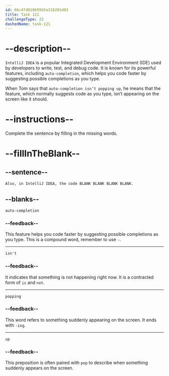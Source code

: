 ```yaml
---
id: 66c4fd010695b5a316201d03
title: Task 121
challengeType: 22
dashedName: task-121
---
```


<!-- Audio Reference:
Tom: Also, in IntelliJ IDEA, the code auto-completion isn't popping up. -->

# --description--

`IntelliJ IDEA` is a popular Integrated Development Environment (IDE) used by developers to write, test, and debug code. It is known for its powerful features, including `auto-completion`, which helps you code faster by suggesting possible completions as you type. 

When Tom says that `auto-completion isn’t popping up`, he means that the feature, which normally suggests code as you type, isn’t appearing on the screen like it should.

# --instructions--

Complete the sentence by filling in the missing words.

# --fillInTheBlank--

## --sentence--

`Also, in IntelliJ IDEA, the code BLANK BLANK BLANK BLANK.`

## --blanks--

`auto-completion`

### --feedback--

This feature helps you code faster by suggesting possible completions as you type. This is a compound word, remember to use `-`.

---

`isn't`

### --feedback--

It indicates that something is not happening right now. It is a contracted form of `is` and `not`.

---

`popping`

### --feedback--

This word refers to something suddenly appearing on the screen. It ends with `-ing`.

---

`up`

### --feedback--

This preposition is often paired with `pop` to describe when something suddenly appears on the screen.
